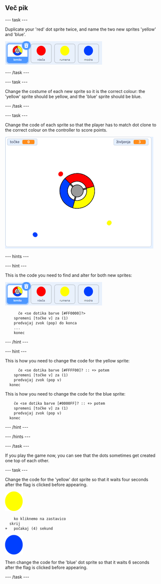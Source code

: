 ## Več pik

\--- task \---

Duplicate your 'red' dot sprite twice, and name the two new sprites 'yellow' and 'blue'.

![screenshot](images/dots-more-dots.png)

\--- /task \---

\--- task \---

Change the costume of each new sprite so it is the correct colour: the 'yellow' sprite should be yellow, and the 'blue' sprite should be blue.

\--- /task \---

\--- task \---

Change the code of each sprite so that the player has to match dot clone to the correct colour on the controller to score points.

![screenshot](images/dots-all-test.png)

\--- hints \---

\--- hint \---

This is the code you need to find and alter for both new sprites:

![screenshot](images/dots-more-dots.png)

```blocks3
      če <se dotika barve [#FF0000]?>
    spremeni [točke v] za (1)
    predvajaj zvok (pop) do konca
    ...
    konec
```

\--- /hint \---

\--- hint \---

This is how you need to change the code for the yellow sprite:

```blocks3
      če <se dotika barve [#FFFF00]? :: +> potem
    spremeni [točke v] za (1)
    predvajaj zvok (pop v)
  konec
```

This is how you need to change the code for the blue sprite:

```blocks3
    če <se dotika barve [#0000FF]? :: +> potem
    spremeni [točke v] za (1)
    predvajaj zvok (pop v)
  konec
```

\--- /hint \---

\--- /hints \---

\--- /task \---

If you play the game now, you can see that the dots sometimes get created one top of each other.

\--- task \---

Change the code for the 'yellow' dot sprite so that it waits four seconds after the flag is clicked before appearing.

![Yellow dot](images/yellow-sprite.png)

```blocks3
    ko kliknemo na zastavico
  skrij
+   počakaj (4) sekund
```

![Blue dot](images/blue-sprite.png)

Then change the code for the 'blue' dot sprite so that it waits 6 seconds after the flag is clicked before appearing.

\--- /task \---